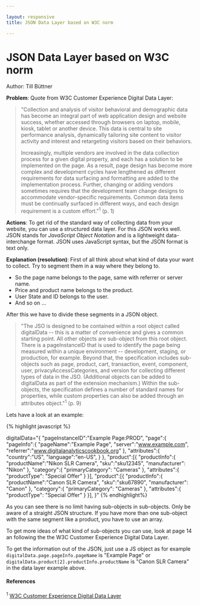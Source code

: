```yaml
---

layout: responsive
title: JSON Data Layer based on W3C norm

---
```

# JSON Data Layer based on W3C norm
Author: Till Büttner

__Problem__: Quote from W3C Customer Experience Digital Data Layer:

>"Collection and analysis of visitor behavioral and demographic data has become an integral part of web application design and website success, whether accessed through browsers on laptop, mobile, kiosk, tablet or another device. This data is central to site performance analysis, dynamically tailoring site content to visitor activity and interest and retargeting visitors based on their behaviors.
>
>Increasingly, multiple vendors are involved in the data collection process for a given digital property, and each has a solution to be implemented on the page. As a result, page design has
become more complex and development cycles have lengthened as different requirements for data surfacing and formatting are added to the implementation process. Further, changing or
adding vendors sometimes requires that the development team change designs to accommodate vendor-specific requirements. Common data items must be continually surfaced in different ways, and each design requirement is a custom effort."<sup>1</sup> (p. 1)

__Actions__: To get rid of the standard way of collecting data from your website, you can use a structured data layer. For this JSON works well. JSON stands for _JavaScript Object Notation_
and is a lightweight data-interchange format. JSON uses JavaScript syntax, but the JSON format is text only.

__Explanation (resolution)__: First of all think about what kind of data your want to collect. Try to segment them in a way where they belong to.

* So the page name belongs to the page, same with referrer or server name.
* Price and product name belongs to the product.
* User State and ID belongs to the user.
* And so on ...

After this we have to divide these segments in a JSON object.

>"The JSO is designed to be contained within a root object called digitalData -- this is a matter of convenience and gives a common starting point. All other objects are sub-object from this root object. There is a pageInstanceID that is used to identify the page being measured within a unique environment -- development, staging, or production, for example. Beyond that, the specification includes sub-objects such as page, product, cart, transaction, event, component, user, privacyAccessCategories, and version for collecting different types of data in the JSO. (Additional objects can be added to digitalData as part of the extension mechanism.) Within the sub-objects, the specification defines a number of standard names for properties, while custom properties can also be added through an attributes object."<sup>1</sup> (p. 9)

Lets have a look at an example:

{% highlight javascript %}


digitalData="{
	"pageInstanceID":"Example Page:PROD",
	"page":{
		"pageInfo":{
			"pageName":"Example Page",
			"server":"www.example.com",
			"referrer":"www.digitalanalyticscookbook.org"
		},
		"attributes":{
			"country":"US",
			"language":"en-US",
		}
	},
	"product":[{
		"productInfo":{
			"productName":"Nikon SLR Camera",
			"sku":"sku12345",
			"manufacturer": "Nikon"
		},
		"category":{
			"primaryCategory": "Cameras"
		},
		"attributes":{
			"productType": "Special Offer"
		}
	}],
	"product":[{
		"productInfo":{
			"productName":"Canon SLR Camera",
			"sku":"sku67890",
			"manufacturer": "Canon"
		},
		"category":{
			"primaryCategory": "Cameras"
		},
		"attributes":{
			"productType": "Special Offer"
		}
	}],
}"
{% endhighlight%}

As you can see there is no limit having sub-objects in sub-objects. Only be aware of a straight JSON structure. If you have more than one sub-object with the same segment like a product, you have to use an array.

To get more ideas of what kind of sub-objects you can use, look at page 14 an following the the W3C Customer Experience Digital Data Layer.

To get the information out of the JSON, just use a JS object as for example `digitalData.page.pageInfo.pageName` is "Example Page" or `digitalData.product[2].productInfo.productName` is "Canon SLR Camera" in the data layer example above.

#### References
<sup>1</sup> [W3C Customer Experience Digital Data Layer](https://www.w3.org/2013/12/ceddl-201312.pdf)
